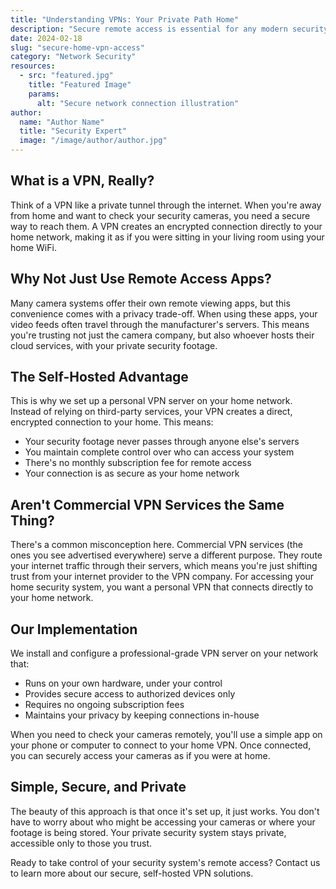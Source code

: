```yaml
---
title: "Understanding VPNs: Your Private Path Home"
description: "Secure remote access is essential for any modern security system. You've probably heard about VPNs (Virtual Private Networks), but their role is often misunderstood. Let's clear up what VPNs actually do and why hosting your own matters."
date: 2024-02-18
slug: "secure-home-vpn-access"
category: "Network Security"
resources:
  - src: "featured.jpg"
    title: "Featured Image"
    params:
      alt: "Secure network connection illustration"
author:
  name: "Author Name"
  title: "Security Expert"
  image: "/image/author/author.jpg"
---
```


## What is a VPN, Really?

Think of a VPN like a private tunnel through the internet. When you're away from home and want to check your security cameras, you need a secure way to reach them. A VPN creates an encrypted connection directly to your home network, making it as if you were sitting in your living room using your home WiFi.

## Why Not Just Use Remote Access Apps?

Many camera systems offer their own remote viewing apps, but this convenience comes with a privacy trade-off. When using these apps, your video feeds often travel through the manufacturer's servers. This means you're trusting not just the camera company, but also whoever hosts their cloud services, with your private security footage.

## The Self-Hosted Advantage

This is why we set up a personal VPN server on your home network. Instead of relying on third-party services, your VPN creates a direct, encrypted connection to your home. This means:
- Your security footage never passes through anyone else's servers
- You maintain complete control over who can access your system
- There's no monthly subscription fee for remote access
- Your connection is as secure as your home network

## Aren't Commercial VPN Services the Same Thing?

There's a common misconception here. Commercial VPN services (the ones you see advertised everywhere) serve a different purpose. They route your internet traffic through their servers, which means you're just shifting trust from your internet provider to the VPN company. For accessing your home security system, you want a personal VPN that connects directly to your home network.

## Our Implementation

We install and configure a professional-grade VPN server on your network that:
- Runs on your own hardware, under your control
- Provides secure access to authorized devices only
- Requires no ongoing subscription fees
- Maintains your privacy by keeping connections in-house

When you need to check your cameras remotely, you'll use a simple app on your phone or computer to connect to your home VPN. Once connected, you can securely access your cameras as if you were at home.

## Simple, Secure, and Private

The beauty of this approach is that once it's set up, it just works. You don't have to worry about who might be accessing your cameras or where your footage is being stored. Your private security system stays private, accessible only to those you trust.

Ready to take control of your security system's remote access? Contact us to learn more about our secure, self-hosted VPN solutions.